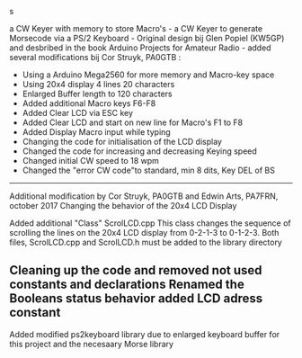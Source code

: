s

a CW Keyer with memory to store Macro's - 
a CW Keyer to generate Morsecode via a PS/2 Keyboard - 
Original design bij Glen Popiel (KW5GP) and desbribed in the book Arduino Projects for Amateur Radio - 
added several modifications bij Cor Struyk, PA0GTB :
-  Using a Arduino Mega2560 for more memory and Macro-key space
-  Using 20x4 display 4 lines 20 characters
-  Enlarged Buffer length to 120 characters
-  Added additional Macro keys F6-F8
-  Added Clear LCD via ESC key
-  Added Clear LCD and start on new line for Macro's F1 to F8
-  Added Display Macro input while typing
-  Changing the code for initialisation of the LCD display
-  Changed the code for increasing and decreasing Keying speed
-  Changed initial CW speed to 18 wpm
-  Changed the "error CW code"to standard, min 8 dits, Key DEL of BS
-------------------------------------------------------------------------
Additional modification by Cor Struyk, PA0GTB and Edwin Arts, PA7FRN, october 2017
   Changing the behavior of the 20x4 LCD Display
   
   Added additional "Class" ScrolLCD.cpp
   This class changes the sequence of scrolling the lines on the 20x4 LCD display
   from 0-2-1-3 to 0-1-2-3. Both files, ScrolLCD.cpp and ScrolLCD.h must be added to
   the library directory

   Cleaning up the code and removed not used constants and declarations
   Renamed the Booleans status behavior
   added LCD adress constant
   --
   Added modified ps2keyboard library due to enlarged keyboard buffer for this project
   and the necesaary Morse library
